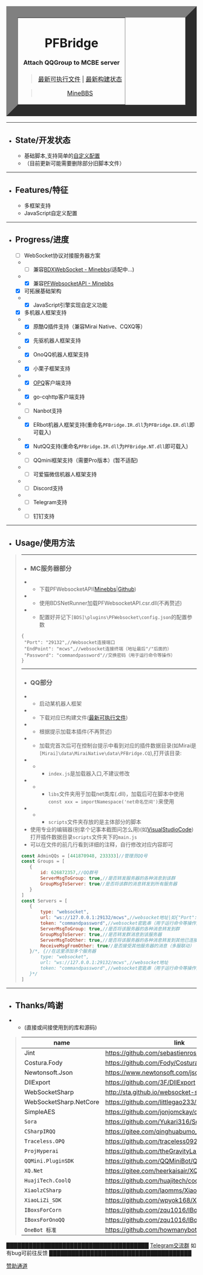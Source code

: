 <table border="30" align="center">
    <tr>
        <td>
            <div align="center">
                <h1>PFBridge</h1>
                    <h4>Attach QQGroup to MCBE server</h4>
            </div>
            <div align="center">
                <blockquote align="center">
                    <a href="https://github.com/littlegao233/PFBridge/releases">最新可执行文件</a>
                    <a>|</a>
                    <a href="https://dev.azure.com/gaoxinhong2004/PFBridge/_build?definitionId=2">最新构建状态</a>
                </blockquote>
                <blockquote align="center">
                    <a href="https://www.minebbs.com/resources/1975/">MineBBS</a>
                </blockquote>
            </div>
        </td>
    </tr>
</table>
<hr>

- ## State/开发状态
   - 基础脚本,支持简单的[自定义配置](#QQ部分)
   - （目前更新可能需要删除部分旧脚本文件）
---
- ## Features/特征
   - 多框架支持
   - JavaScript自定义配置
---
- ## Progress/进度
    - [ ] WebSocket协议对接服务器方案
    - - [ ] 兼容[BDXWebSocket - Minebbs](https://www.minebbs.com/threads/3537/)(适配中...)
    - - [x] 兼容[PFWebsocketAPI - Minebbs](https://www.minebbs.com/resources/1632/)
    - [x] 可拓展基础架构
    - - [x] JavaScript引擎实现自定义功能
    - [x] 多机器人框架支持
    - - [x] 原酷Q插件支持（兼容Mirai Native、CQXQ等）
    - - [x] 先驱机器人框架支持
    - - [X] OnoQQ机器人框架支持
    - - [X] 小栗子框架支持
    - - [x] [OPQ](https://github.com/OPQBOT/OPQ)客户端支持
    - - [x] go-cqhttp客户端支持
    - - [ ] Nanbot支持
    - - [X] ERbot机器人框架支持(重命名`PFBridge.IR.dll`为`PFBridge.ER.dll`即可载入)
    - - [x] NutQQ支持(重命名`PFBridge.IR.dll`为`PFBridge.NT.dll`即可载入)
    - - [ ] QQmini框架支持（需要Pro版本）(暂不适配)
    - - [ ] 可爱猫微信机器人框架支持
    - - [ ] Discord支持
    - - [ ] Telegram支持
    - - [ ] 钉钉支持
---
- ## Usage/使用方法
>---
>- ### MC服务器部分
>- - 下载PFWebsocketAPI([Minebbs](https://www.minebbs.com/>resources/csr-pfwebsocketapi.1632/)|[Github](https://github.>com/littlegao233/PFWebsocketAPI/releases))
>- - 使用BDSNetRunner加载PFWebsocketAPI.csr.dll(不再赘述)
>- - 配置好并记下`[BDS]\plugins\PFWebsocket\config.json`的配置参数
>``` jsonc
>{
>  "Port": "29132",//Websocket连接端口
>  "EndPoint": "mcws",//websocket连接终端（地址最后"/"后面的）
>  "Password": "commandpassword"//交换密码（用于运行命令等操作）
>}
>```
>---
>- ### QQ部分
>- - 启动某机器人框架
>- - 下载对应已构建文件(<a href="https://github.com/littlegao233/PFBridge/releases">最新可执行文件</a>)
>- - 根据提示加载本插件(不再赘述)
>- - 加载完首次后可在控制台提示中看到对应的插件数据目录(如Mirai是`[Mirai]\data\MiraiNative\data\PFBridge.CQ`),打开该目录:
>- - - `index.js`是加载器入口,不建议修改
>- - - `libs`文件夹用于加载net类库(.dll)，加载后可在脚本中使用`const xxx = importNamespace('net命名空间')`来使用
>- - - `scripts`文件夹存放的是主体部分的脚本
>- 使用专业的编辑器(别拿个记事本截图问怎么用)(如[VisualStudioCode](https://code.visualstudio.com/))打开插件数据目录`scripts`文件夹下的`main.js`
>- 可以在文件的前几行看到详细的注释，自行修改对应内容即可
>```javascript
>const AdminQQs = [441870948, 233333]//管理员QQ号
>const Groups = [
>    {
>        id: 626872357,//QQ群号
>        ServerMsgToGroup: true,//是否转发服务器的各种消息到该群
>        GroupMsgToServer: true//是否将该群的消息转发到所有服务器
>    }
>]
>const Servers = [
>    {
>        type: "websocket",
>        url: "ws://127.0.0.1:29132/mcws",//websocket地址|如{"Port": "29132","EndPoint": "mcws","Password": "commandpassword"}对应ws://127.0.0.1:29132/mcws
>        token: "commandpassword",//websocket密匙串（用于运行命令等操作）|"Password": "commandpassword"        name: "测试服务器",
>        ServerMsgToGroup: true,//是否将该服务器的各种消息转发到群
>        GroupMsgToServer: true,//是否转发群消息到该服务器
>        ServerMsgToOther: true,//是否将该服务器的各种消息转发到其他已连接服服务器（多服联动）
>        ReceiveMsgFromOther: true//是否接受其他服务器的消息（多服联动）
>    }/*, {//在这里添加多个服务器
>        type: "websocket",
>        url: "ws://127.0.0.1:29132/mcws",//websocket地址
>        token: "commandpassword",//websocket密匙串（用于运行命令等操作）
>    }*/
>]
>```
---
- ## Thanks/鸣谢
- - (直接或间接使用到的库和源码)
>| name | link |
>|  ----|----  |
>| Jint | https://github.com/sebastienros/jint |
>| Costura.Fody | https://github.com/Fody/Costura |
>| Newtonsoft.Json | https://www.newtonsoft.com/json |
>| DllExport | https://github.com/3F/DllExport |
>| WebSocketSharp | http://sta.github.io/websocket-sharp/ |
>| WebSocketSharp.NetCore | https://github.com/littlegao233/websocket-sharp |
>| SimpleAES | https://github.com/jonjomckay/dotnet-simpleaes |
>| `Sora` | https://github.com/Yukari316/Sora |
>| `CSharpIRQQ` | https://gitee.com/qinghuabumo_admin/CSharpIRQQ |
>| `Traceless.OPQ` | https://github.com/traceless0929/Traceless.OPQ |
>| `ProjHyperai` | https://github.com/theGravityLab/ProjHyperai |
>| `QQMini.PluginSDK` | https://github.com/QQMiniBot/QQMini.PluginSDK |
>| `XQ.Net` | https://gitee.com/heerkaisair/XQ.Net |
>| `HuajiTech.CoolQ` | https://github.com/huajitech/coolq-dotnet-sdk |
>| `XiaolzCSharp` | https://github.com/laomms/XiaolzCSharp |
>| `XiaoLiZi_SDK` | https://github.com/wpyok168/XiaoLiZi_SDK |
>| `IBoxsForCorn` | https://github.com/zqu1016/IBoxsForCorn |
>| `IBoxsForOnoQQ` | https://github.com/zqu1016/IBoxsForOnoQQ |
>| `OneBot 标准` | https://github.com/howmanybots/onebot |



██████████████████████████████████████
[Telegram交流群](https://t.me/joinchat/TDe2w1ZgMVSw10vbugwg1w)
如有bug可前往反馈
██████████████████████████████████████

[赞助通道](https://afdian.net/@PF_littlegao233)
